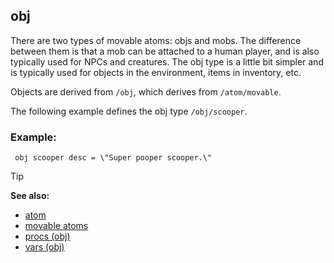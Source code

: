 ## obj


There are two types of movable atoms: objs and mobs. The
difference between them is that a mob can be attached to a human player,
and is also typically used for NPCs and creatures. The obj type is a
little bit simpler and is typically used for objects in the environment,
items in inventory, etc. 

Objects are derived from `/obj`, which
derives from `/atom/movable`. 

The following example defines the
obj type `/obj/scooper`.
### Example:

```
 obj scooper desc = \"Super pooper scooper.\" 
```


> [!TIP] 
> **See also:**
> +   [atom](/ref/atom.md) 
> +   [movable atoms](/ref/atom/movable.md) 
> +   [procs (obj)](/ref/obj/proc.md) 
> +   [vars (obj)](/ref/obj/var.md) 